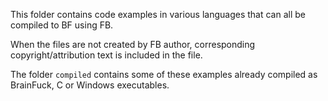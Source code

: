This folder contains code examples in various languages that can all be compiled to BF using FB.

When the files are not created by FB author, corresponding copyright/attribution text is included in the file.

The folder `compiled` contains some of these examples already compiled as BrainFuck, C or Windows executables.



